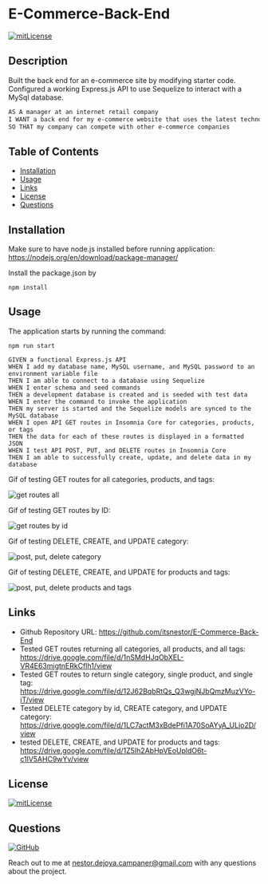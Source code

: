 # E-Commerce-Back-End

[![mitLicense](https://img.shields.io/badge/license-MIT-green?style=plastic)](https://choosealicense.com/licenses/bsd-3-clause/)

## Description

  Built the back end for an e-commerce site by modifying starter code. Configured a working Express.js API to use Sequelize to interact with a MySql database.

  ```md
  AS A manager at an internet retail company
  I WANT a back end for my e-commerce website that uses the latest technologies
  SO THAT my company can compete with other e-commerce companies
  ```

## Table of Contents

  * [Installation](#installation)
  * [Usage](#usage)
  * [Links](#links)
  * [License](#license)
  * [Questions](#questions)

## Installation

  Make sure to have node.js installed before running application: https://nodejs.org/en/download/package-manager/

  Install the package.json by

  ```
  npm install
  ```

## Usage

  The application starts by running the command:

  ```
  npm run start
  ```

  ```
  GIVEN a functional Express.js API
  WHEN I add my database name, MySQL username, and MySQL password to an environment variable file
  THEN I am able to connect to a database using Sequelize
  WHEN I enter schema and seed commands
  THEN a development database is created and is seeded with test data
  WHEN I enter the command to invoke the application
  THEN my server is started and the Sequelize models are synced to the MySQL database
  WHEN I open API GET routes in Insomnia Core for categories, products, or tags
  THEN the data for each of these routes is displayed in a formatted JSON
  WHEN I test API POST, PUT, and DELETE routes in Insomnia Core
  THEN I am able to successfully create, update, and delete data in my database
  ```

  Gif of testing GET routes for all categories, products, and tags:

  ![get routes all](Assets/GET-routes-to-return-all-categories,-products,-and-tags-being-tested.gif)

  Gif of testing GET routes by ID:

  ![get routes by id](Assets/testing-get-by-id.gif)

  Gif of testing DELETE, CREATE, and UPDATE category:

  ![post, put, delete category](Assets/testing-post-put-and-delete.gif)

  Gif of testing DELETE, CREATE, and UPDATE for products and tags:

  ![post, put, delete products and tags](Assets/post-put-delete-products-and-tags.gif)

## Links

  * Github Repository URL: https://github.com/itsnestor/E-Commerce-Back-End
  * Tested GET routes returning all categories, all products, and all tags: https://drive.google.com/file/d/1nSMdHJqObXEL-VR4E63mjgtnERkCflh1/view
  * Tested GET routes to return single category, single product, and single tag: https://drive.google.com/file/d/12J62BqbRtQs_Q3wgjNJbQmzMuzVYo-iT/view
  * Tested DELETE category by id, CREATE category, and UPDATE category: https://drive.google.com/file/d/1LC7actM3xBdePfi1A70SoAYyA_ULjo2D/view
  * tested DELETE, CREATE, and UPDATE for products and tags: https://drive.google.com/file/d/1Z5Ih2AbHpVEoUpldO6t-c1lV5AHC9wYv/view

## License

  [![mitLicense](https://img.shields.io/badge/license-MIT-green?style=plastic)](https://choosealicense.com/licenses/bsd-3-clause/)

## Questions

  [![GitHub](https://img.shields.io/badge/My%20GitHub-Click%20Me!-blueviolet?style=plastic&logo=GitHub)](https://github.com/itsnestor)

  Reach out to me at nestor.dejoya.campaner@gmail.com with any questions about the project.